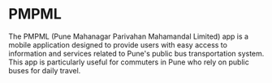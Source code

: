 # PMPML
The PMPML (Pune Mahanagar Parivahan Mahamandal Limited) app is a mobile application designed to provide users with easy access to information and services related to Pune's public bus transportation system. This app is particularly useful for commuters in Pune who rely on public buses for daily travel.
